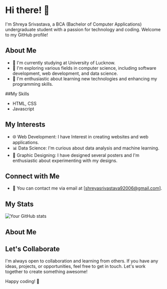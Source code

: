 # Hi there! 👋

I'm Shreya Srivastava, a BCA (Bachelor of Computer Applications) undergraduate student with a passion for technology and coding. Welcome to my GitHub profile!

## About Me

- 🌱 I'm currently studying at University of Lucknow.
- 💼 I'm exploring various fields in computer science, including software development, web development, and data science.
- 🤖 I'm enthusiastic about learning new technologies and enhancing my programming skills.

##My Skills

- HTML, CSS
- Javascript

## My Interests

- 🌐 Web Development: I have Interest in creating websites and web applications.
- 📊 Data Science: I'm curious about data analysis and machine learning.
- 🎨 Graphic Designing: I have designed several posters and I'm enthusiastic about experimenting with my designs.


## Connect with Me

- 📧 You can contact me via email at [shreyasrivastava92006@gmail.com].

## My Stats

 ![Your GitHub stats](https://github-readme-stats.vercel.app/api?username=Shreya904&show_icons=true&theme=radical)

## About Me

## Let's Collaborate

I'm always open to collaboration and learning from others. If you have any ideas, projects, or opportunities, feel free to get in touch. Let's work together to create something awesome!

Happy coding! 🚀
